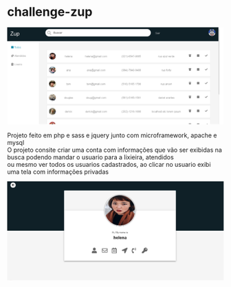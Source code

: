 # challenge-zup

<img src="layout.png"/>

Projeto feito em php e sass e jquery junto com microframework, apache e mysql<br>
O projeto consite criar uma conta com informações que vão ser exibidas na busca podendo mandar o usuario para a lixieira, atendidos<br>
ou mesmo ver todos os usuarios cadastrados, ao clicar no usuario exibi uma tela com informações privadas

<img src="layout2.png"/>
